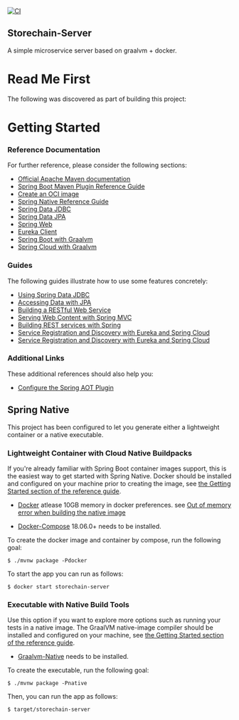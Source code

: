 [![CI](https://github.com/SpamanDev/StoreChain-Server/actions/workflows/main.yml/badge.svg?branch=main)](https://github.com/SpamanDev/StoreChain-Server/actions/workflows/main.yml)

## Storechain-Server

A simple microservice server based on graalvm + docker. 

# Read Me First
The following was discovered as part of building this project:

# Getting Started

### Reference Documentation
For further reference, please consider the following sections:

* [Official Apache Maven documentation](https://maven.apache.org/guides/index.html)
* [Spring Boot Maven Plugin Reference Guide](https://docs.spring.io/spring-boot/docs/2.6.1/maven-plugin/reference/html/)
* [Create an OCI image](https://docs.spring.io/spring-boot/docs/2.6.1/maven-plugin/reference/html/#build-image)
* [Spring Native Reference Guide](https://docs.spring.io/spring-native/docs/current/reference/htmlsingle/)
* [Spring Data JDBC](https://docs.spring.io/spring-data/jdbc/docs/current/reference/html/)
* [Spring Data JPA](https://docs.spring.io/spring-boot/docs/2.6.1/reference/htmlsingle/#boot-features-jpa-and-spring-data)
* [Spring Web](https://docs.spring.io/spring-boot/docs/2.6.1/reference/htmlsingle/#boot-features-developing-web-applications)
* [Eureka Client](https://docs.spring.io/spring-cloud-netflix/docs/current/reference/html/#spring-cloud-eureka-client)
* [Spring Boot with Graalvm](https://docs.spring.io/spring-native/docs/current/reference/htmlsingle/#support-spring-boot)
* [Spring Cloud with Graalvm](https://docs.spring.io/spring-native/docs/current/reference/htmlsingle/#support-spring-cloud)

### Guides
The following guides illustrate how to use some features concretely:

* [Using Spring Data JDBC](https://github.com/spring-projects/spring-data-examples/tree/master/jdbc/basics)
* [Accessing Data with JPA](https://spring.io/guides/gs/accessing-data-jpa/)
* [Building a RESTful Web Service](https://spring.io/guides/gs/rest-service/)
* [Serving Web Content with Spring MVC](https://spring.io/guides/gs/serving-web-content/)
* [Building REST services with Spring](https://spring.io/guides/tutorials/bookmarks/)
* [Service Registration and Discovery with Eureka and Spring Cloud](https://spring.io/guides/gs/service-registration-and-discovery/)
* [Service Registration and Discovery with Eureka and Spring Cloud](https://spring.io/guides/gs/service-registration-and-discovery/)

### Additional Links
These additional references should also help you:

* [Configure the Spring AOT Plugin](https://docs.spring.io/spring-native/docs/0.11.0/reference/htmlsingle/#spring-aot-maven)

## Spring Native

This project has been configured to let you generate either a lightweight container or a native executable.

### Lightweight Container with Cloud Native Buildpacks
If you're already familiar with Spring Boot container images support, this is the easiest way to get started with Spring Native.
Docker should be installed and configured on your machine prior to creating the image, see [the Getting Started section of the reference guide](https://docs.spring.io/spring-native/docs/0.11.0/reference/htmlsingle/#getting-started-buildpacks).

* [Docker](https://docs.docker.com/get-docker/) atlease 10GB memory in docker preferences. see [Out of memory error when building the native image](https://docs.spring.io/spring-native/docs/current/reference/htmlsingle/#_out_of_memory_error_when_building_the_native_image)

* [Docker-Compose](https://docs.docker.com/compose/install/) 18.06.0+ needs to be installed.

To create the docker image and container by compose, run the following goal:

```
$ ./mvnw package -Pdocker
```
To start the app you can run as follows:

```
$ docker start storechain-server
```

### Executable with Native Build Tools
Use this option if you want to explore more options such as running your tests in a native image.
The GraalVM native-image compiler should be installed and configured on your machine, see [the Getting Started section of the reference guide](https://docs.spring.io/spring-native/docs/0.11.0/reference/htmlsingle/#getting-started-native-build-tools).

* [Graalvm-Native](https://www.graalvm.org/docs/getting-started/) needs to be installed.

To create the executable, run the following goal:

```
$ ./mvnw package -Pnative
```

Then, you can run the app as follows:

```
$ target/storechain-server
```
